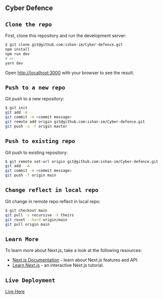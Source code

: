 

## Cyber Defence

## `Clone the repo`

First, clone this repository and run the development server:

```bash
$ git clone git@github.com:ishan-im/Cyber-defence.git
npm install
npm run dev
# or
yarn dev
```

Open [http://localhost:3000](http://localhost:3000) with your browser to see the result.


## `Push to a new repo`

Git push to a new repository:

```bash
$ git init
git add -A
git commit -m <commit message>
git remote add origin git@github.com:ishan-im/Cyber-defence.git
git push -u -f origin master
```


## `Push to existing repo`

Git push to existing repository:

```bash
$ git remote set-url origin git@github.com:ishan-im/Cyber-defence.git
git add  -A
git commit -m <commit message>
git push -f origin main
```

## `Change reflect in local repo`

Git change in remote repo reflect in local repo:


```bash
$ git checkout main
git pull -s recursive -X theirs
git reset --hard origin/main
git pull origin main
```

## `Learn More`

To learn more about Next.js, take a look at the following resources:

- [Next.js Documentation](https://nextjs.org/docs) - learn about Next.js features and API.
- [Learn Next.js](https://nextjs.org/learn) - an interactive Next.js tutorial.



## `Live Deployment`
<a href="http://cyber-defence-2.vercel.app/" target="_blank">Live Here</a>

